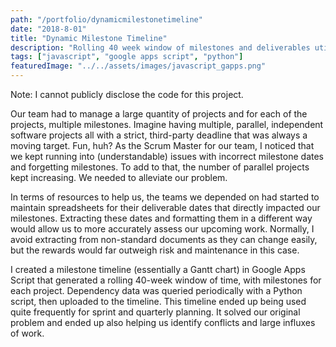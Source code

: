 ```yaml
---
path: "/portfolio/dynamicmilestonetimeline"
date: "2018-8-01"
title: "Dynamic Milestone Timeline"
description: "Rolling 40 week window of milestones and deliverables utilizing Google Sheets."
tags: ["javascript", "google apps script", "python"]
featuredImage: "../../assets/images/javascript_gapps.png"
---
```


Note: I cannot publicly disclose the code for this project.

Our team had to manage a large quantity of projects and for each of the projects, multiple milestones. Imagine having multiple, parallel, independent software projects all with a strict, third-party deadline that was always a moving target. Fun, huh? As the Scrum Master for our team, I noticed that we kept running into (understandable) issues with incorrect milestone dates and forgetting milestones. To add to that, the number of parallel projects kept increasing. We needed to alleviate our problem.

In terms of resources to help us, the teams we depended on had started to maintain spreadsheets for their deliverable dates that directly impacted our milestones. Extracting these dates and formatting them in a different way would allow us to more accurately assess our upcoming work. Normally, I avoid extracting from non-standard documents as they can change easily, but the rewards would far outweigh risk and maintenance in this case.

I created a milestone timeline (essentially a Gantt chart) in Google Apps Script that generated a rolling 40-week window of time, with milestones for each project. Dependency data was queried periodically with a Python script, then uploaded to the timeline. This timeline ended up being used quite frequently for sprint and quarterly planning. It solved our original problem and ended up also helping us identify conflicts and large influxes of work.

